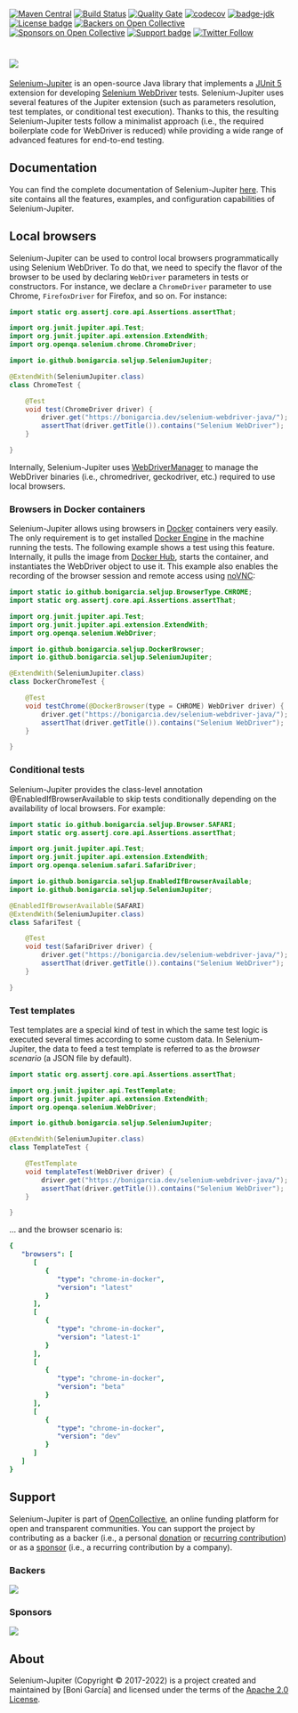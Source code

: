 [![Maven Central](https://img.shields.io/maven-central/v/io.github.bonigarcia/selenium-jupiter.svg)](https://search.maven.org/#search%7Cga%7C1%7Cg%3Aio.github.bonigarcia%20a%3Aselenium-jupiter)
[![Build Status](https://github.com/bonigarcia/selenium-jupiter/workflows/build/badge.svg)](https://github.com/bonigarcia/selenium-jupiter/actions)
[![Quality Gate](https://sonarcloud.io/api/project_badges/measure?project=io.github.bonigarcia:selenium-jupiter&metric=alert_status)](https://sonarcloud.io/summary/new_code?id=io.github.bonigarcia%3Aselenium-jupiter)
[![codecov](https://codecov.io/gh/bonigarcia/selenium-jupiter/branch/master/graph/badge.svg)](https://codecov.io/gh/bonigarcia/selenium-jupiter)
[![badge-jdk](https://img.shields.io/badge/jdk-8-green.svg)](https://www.oracle.com/technetwork/java/javase/downloads/index.html)
[![License badge](https://img.shields.io/badge/license-Apache2-green.svg)](https://www.apache.org/licenses/LICENSE-2.0)
[![Backers on Open Collective](https://opencollective.com/selenium-jupiter/backers/badge.svg)](#backers)
[![Sponsors on Open Collective](https://opencollective.com/selenium-jupiter/sponsors/badge.svg)](#sponsors)
[![Support badge](https://img.shields.io/badge/stackoverflow-selenium_jupiter-green.svg?logo=stackoverflow)](https://stackoverflow.com/questions/tagged/selenium-jupiter?sort=newest)
[![Twitter Follow](https://img.shields.io/twitter/follow/boni_gg.svg?style=social)](https://twitter.com/boni_gg)

# [![][Logo]][Selenium-Jupiter]

[Selenium-Jupiter] is an open-source Java library that implements a [JUnit 5] extension for developing [Selenium WebDriver] tests. Selenium-Jupiter uses several features of the Jupiter extension (such as parameters resolution, test templates, or conditional test execution). Thanks to this, the resulting Selenium-Jupiter tests follow a minimalist approach (i.e., the required boilerplate code for WebDriver is reduced) while providing a wide range of advanced features for end-to-end testing.

## Documentation
You can find the complete documentation of Selenium-Jupiter [here][Selenium-Jupiter]. This site contains all the features, examples, and configuration capabilities of Selenium-Jupiter.

## Local browsers
Selenium-Jupiter can be used to control local browsers programmatically using Selenium WebDriver. To do that, we need to specify the flavor of the browser to be used by declaring `WebDriver` parameters in tests or constructors. For instance, we declare a `ChromeDriver` parameter to use Chrome, `FirefoxDriver` for Firefox, and so on. For instance:  

```java
import static org.assertj.core.api.Assertions.assertThat;

import org.junit.jupiter.api.Test;
import org.junit.jupiter.api.extension.ExtendWith;
import org.openqa.selenium.chrome.ChromeDriver;

import io.github.bonigarcia.seljup.SeleniumJupiter;

@ExtendWith(SeleniumJupiter.class)
class ChromeTest {

    @Test
    void test(ChromeDriver driver) {
        driver.get("https://bonigarcia.dev/selenium-webdriver-java/");
        assertThat(driver.getTitle()).contains("Selenium WebDriver");
    }

}
```

Internally, Selenium-Jupiter uses [WebDriverManager] to manage the WebDriver binaries (i.e., chromedriver, geckodriver,  etc.) required to use local browsers.

### Browsers in Docker containers
Selenium-Jupiter allows using browsers in [Docker] containers very easily. The only requirement is to get installed [Docker Engine] in the machine running the tests. The following example shows a test using this feature. Internally, it pulls the image from [Docker Hub], starts the container, and instantiates the WebDriver object to use it. This example also enables the recording of the browser session and remote access using [noVNC]:

```java
import static io.github.bonigarcia.seljup.BrowserType.CHROME;
import static org.assertj.core.api.Assertions.assertThat;

import org.junit.jupiter.api.Test;
import org.junit.jupiter.api.extension.ExtendWith;
import org.openqa.selenium.WebDriver;

import io.github.bonigarcia.seljup.DockerBrowser;
import io.github.bonigarcia.seljup.SeleniumJupiter;

@ExtendWith(SeleniumJupiter.class)
class DockerChromeTest {

    @Test
    void testChrome(@DockerBrowser(type = CHROME) WebDriver driver) {
        driver.get("https://bonigarcia.dev/selenium-webdriver-java/");
        assertThat(driver.getTitle()).contains("Selenium WebDriver");
    }

}
```

### Conditional tests
Selenium-Jupiter provides the class-level annotation @EnabledIfBrowserAvailable to skip tests conditionally depending on the availability of local browsers. For example:

```java
import static io.github.bonigarcia.seljup.Browser.SAFARI;
import static org.assertj.core.api.Assertions.assertThat;

import org.junit.jupiter.api.Test;
import org.junit.jupiter.api.extension.ExtendWith;
import org.openqa.selenium.safari.SafariDriver;

import io.github.bonigarcia.seljup.EnabledIfBrowserAvailable;
import io.github.bonigarcia.seljup.SeleniumJupiter;

@EnabledIfBrowserAvailable(SAFARI)
@ExtendWith(SeleniumJupiter.class)
class SafariTest {

    @Test
    void test(SafariDriver driver) {
        driver.get("https://bonigarcia.dev/selenium-webdriver-java/");
        assertThat(driver.getTitle()).contains("Selenium WebDriver");
    }

}

```

### Test templates
Test templates are a special kind of test in which the same test logic is executed several times according to some custom data. In Selenium-Jupiter, the data to feed a test template is referred to as the _browser scenario_ (a JSON file by default).

```java
import static org.assertj.core.api.Assertions.assertThat;

import org.junit.jupiter.api.TestTemplate;
import org.junit.jupiter.api.extension.ExtendWith;
import org.openqa.selenium.WebDriver;

import io.github.bonigarcia.seljup.SeleniumJupiter;

@ExtendWith(SeleniumJupiter.class)
class TemplateTest {

    @TestTemplate
    void templateTest(WebDriver driver) {
        driver.get("https://bonigarcia.dev/selenium-webdriver-java/");
        assertThat(driver.getTitle()).contains("Selenium WebDriver");
    }

}
```

... and the browser scenario is:

```yaml
{
   "browsers": [
      [
         {
            "type": "chrome-in-docker",
            "version": "latest"
         }
      ],
      [
         {
            "type": "chrome-in-docker",
            "version": "latest-1"
         }
      ],
      [
         {
            "type": "chrome-in-docker",
            "version": "beta"
         }
      ],
      [
         {
            "type": "chrome-in-docker",
            "version": "dev"
         }
      ]
   ]
}
```

## Support
Selenium-Jupiter is part of [OpenCollective], an online funding platform for open and transparent communities. You can support the project by contributing as a backer (i.e., a personal [donation] or [recurring contribution]) or as a [sponsor] (i.e., a recurring contribution by a company).

### Backers
<a href="https://opencollective.com/selenium-jupiter" target="_blank"><img src="https://opencollective.com/selenium-jupiter/backers.svg?width=890"></a>

### Sponsors
<a href="https://opencollective.com/selenium-jupiter" target="_blank"><img src="https://opencollective.com/selenium-jupiter/sponsors.svg?width=890"></a>

## About
Selenium-Jupiter (Copyright &copy; 2017-2022) is a project created and maintained by [Boni García] and licensed under the terms of the [Apache 2.0 License].

[Logo]: https://bonigarcia.dev/img/seljup.png
[Selenium-Jupiter]: https://bonigarcia.dev/selenium-jupiter/
[JUnit 5]: https://junit.org/junit5/docs/current/user-guide/
[Selenium WebDriver]: https://www.selenium.dev/documentation/webdriver/
[WebDriverManager]: https://github.com/bonigarcia/webdrivermanager
[Docker]: https://www.docker.com/
[Docker Engine]: https://www.docker.com/get-docker
[Docker Hub]: https://hub.docker.com/
[noVNC]: https://novnc.com/
[OpenCollective]: https://opencollective.com/selenium-jupiter
[donation]: https://opencollective.com/selenium-jupiter/donate
[recurring contribution]: https://opencollective.com/selenium-jupiter/contribute/backer-8132/checkout
[sponsor]: https://opencollective.com/selenium-jupiter/contribute/sponsor-8133/checkout
[Boni Garcia]: https://bonigarcia.dev/
[Apache 2.0 License]: https://www.apache.org/licenses/LICENSE-2.0
